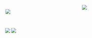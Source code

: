 <img align='right' src="https://github-readme-stats.vercel.app/api?username=sukruc&show_icons=true">

<p align="center">
    <a href="https://github.com/sukruc?tab=repositories&language=python">
        <img src="https://img.shields.io/badge/imagine%20a%20Fantastic%20data%20related%20title%20here-14354C.svg?&style=for-the-badge&logo=python&logoColor=yellow"/>
</p>
<br>
<p align="center">
    <a><img align="center" src="https://github-readme-stats.vercel.app/api?username=sukruc&count_private=true&show_icons=true&theme=vue"/></a>
    <a><img align="center" src="https://github-readme-stats.vercel.app/api/top-langs/?username=sukruc&theme=vue&hide=tex,java,css"/></a>
</p>
